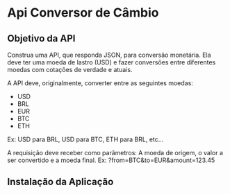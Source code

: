 # Api Conversor de Câmbio

## Objetivo da API

Construa uma API, que responda JSON, para conversão monetária. Ela deve ter uma moeda de lastro (USD) e fazer conversões entre diferentes moedas com cotações de verdade e atuais.


A API deve, originalmente, converter entre as seguintes moedas:


* USD
* BRL
* EUR
* BTC
* ETH


Ex: USD para BRL, USD para BTC, ETH para BRL, etc...


A requisição deve receber como parâmetros: A moeda de origem, o valor a ser convertido e a moeda final.
Ex: ?from=BTC&to=EUR&amount=123.45

## Instalação da Aplicação 